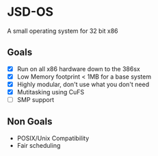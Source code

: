 # JSD-OS
A small operating system for 32 bit x86

## Goals

- [x] Run on all x86 hardware down to the 386sx
- [x] Low Memory footprint < 1MB for a base system
- [x] Highly modular, don't use what you don't need
- [x] Mutitasking using CuFS
- [ ] SMP support

## Non Goals

- POSIX/Unix Compatibility
- Fair scheduling
